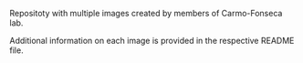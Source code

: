 Repositoty with multiple images created by members of Carmo-Fonseca lab.

Additional information on each image is provided in the respective README file.
